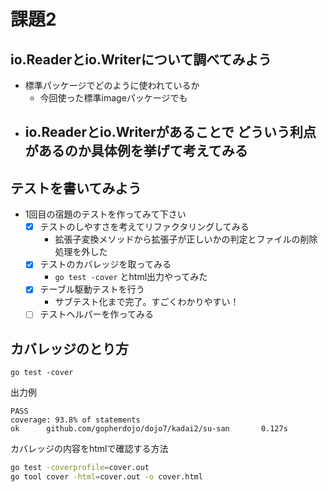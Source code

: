 # 課題2

## io.Readerとio.Writerについて調べてみよう
- 標準パッケージでどのように使われているか
    - 今回使った標準imageパッケージでも
- io.Readerとio.Writerがあることで
  どういう利点があるのか具体例を挙げて考えてみる
  - 


## テストを書いてみよう

- 1回目の宿題のテストを作ってみて下さい
  - [x] テストのしやすさを考えてリファクタリングしてみる
     - 拡張子変換メソッドから拡張子が正しいかの判定とファイルの削除処理を外した
  - [x] テストのカバレッジを取ってみる
     - `go test -cover` とhtml出力やってみた
  - [x] テーブル駆動テストを行う
     - サブテスト化まで完了。すごくわかりやすい！
  - [ ] テストヘルパーを作ってみる
  
## カバレッジのとり方

`go test -cover` 

出力例

```
PASS
coverage: 93.8% of statements
ok      github.com/gopherdojo/dojo7/kadai2/su-san       0.127s
```

カバレッジの内容をhtmlで確認する方法

```bash
go test -coverprofile=cover.out
go tool cover -html=cover.out -o cover.html
```



